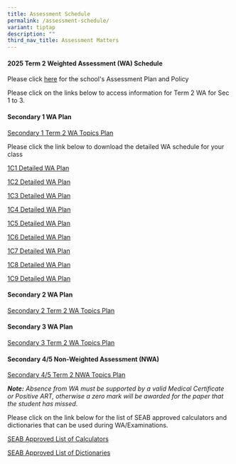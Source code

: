 ```yaml
---
title: Assessment Schedule
permalink: /assessment-schedule/
variant: tiptap
description: ""
third_nav_title: Assessment Matters
---
```

<h4>2025 Term 2 Weighted Assessment (WA) Schedule</h4>
<p>Please click <a href="https://www.bartleysec.moe.edu.sg/assessment-plan-and-policy/" rel="noopener nofollow" target="_blank">here</a> for
the school's Assessment Plan and Policy</p>
<p>Please click on the links below to access information for Term 2 WA for
Sec 1 to 3.</p>
<h4>Secondary 1 WA Plan</h4>
<p><a href="/files/S1_T2WA_Overall_Schedule_2025_updated_1_Apr.pdf" rel="noopener nofollow" target="_blank">Secondary 1 Term 2 WA Topics Plan</a>
</p>
<p>Please click the link below to download the detailed WA schedule for your
class</p>
<p><a href="/files/1C1_Term_2_WA_Detailed_Schedule_2025.pdf" rel="noopener nofollow" target="_blank">1C1 Detailed WA Plan</a>
</p>
<p><a href="/files/1C2_Term_2_WA_Detailed_Schedule_2025.pdf" rel="noopener nofollow" target="_blank">1C2 Detailed WA Plan</a>
</p>
<p><a href="/files/1C3_Term_2_WA_Detailed_Schedule_2025.pdf" rel="noopener nofollow" target="_blank">1C3 Detailed WA Plan</a>
</p>
<p><a href="/files/1C4_Term_2_WA_Detailed_Schedule_2025.pdf" rel="noopener nofollow" target="_blank">1C4 Detailed WA Plan</a>
</p>
<p><a href="/files/1C5_Term_2_WA_Detailed_Schedule_2025.pdf" rel="noopener nofollow" target="_blank">1C5 Detailed WA Plan</a>
</p>
<p><a href="/files/1C6_Term_2_WA_Detailed_Schedule_2025.pdf" rel="noopener nofollow" target="_blank">1C6 Detailed WA Plan</a>
</p>
<p><a href="/files/1C7_Term_2_WA_Detailed_Schedule_2025.pdf" rel="noopener nofollow" target="_blank">1C7 Detailed WA Plan</a>
</p>
<p><a href="/files/1C8_Term_2_WA_Detailed_Schedule_2025.pdf" rel="noopener nofollow" target="_blank">1C8 Detailed WA Plan</a>
</p>
<p><a href="/files/1C9_Term_2_WA_Detailed_Schedule_2025.pdf" rel="noopener nofollow" target="_blank">1C9 Detailed WA Plan</a>
</p>
<h4>Secondary 2 WA Plan</h4>
<p><a href="/files/S2_T2WA_Overall_Schedule_2025.pdf" rel="noopener nofollow" target="_blank">Secondary 2 Term 2 WA Topics Plan</a>
</p>
<h4>Secondary 3 WA Plan</h4>
<p><a href="/files/S3_T2WA_Overall_Schedule_2025.pdf" rel="noopener nofollow" target="_blank">Secondary 3 Term 2 WA Topics Plan</a>
</p>
<p></p>
<h4>Secondary 4/5 Non-Weighted Assessment (NWA)</h4>
<p><a href="/files/S4_5_T2NWA_Overall_Schedule_2025.pdf" rel="noopener nofollow" target="_blank">Secondary 4/5 Term 2 NWA Topics Plan</a>
</p>
<p></p>
<p><strong><em>Note:</em></strong><em> Absence from WA must be supported by a valid Medical Certificate or Positive ART, otherwise a zero mark will be awarded for the paper that the student has missed</em>.</p>
<p>Please click on the link below for the list of SEAB approved calculators
and dictionaries that can be used during WA/Examinations.</p>
<p><a href="https://file.go.gov.sg/seab-approvedcalculators.pdf" rel="noopener nofollow" target="_blank">SEAB Approved List of Calculators</a>
</p>
<p><a href="https://file.go.gov.sg/seab-approveddictionaries.pdf" rel="noopener nofollow" target="_blank">SEAB Approved List of Dictionaries</a>
</p>
<p></p>
<p></p>
<p></p>
<p></p>